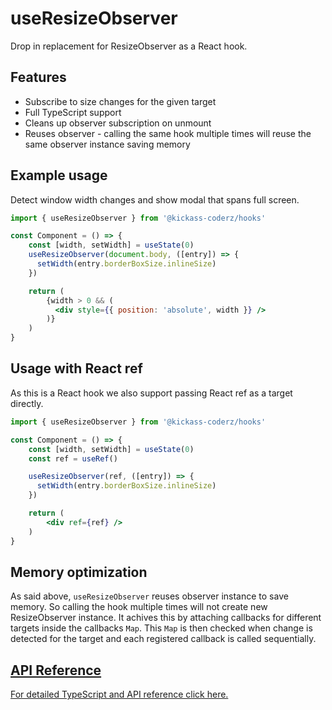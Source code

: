 # useResizeObserver

Drop in replacement for ResizeObserver as a React hook.

## Features

- Subscribe to size changes for the given target
- Full TypeScript support
- Cleans up observer subscription on unmount
- Reuses observer - calling the same hook multiple times will reuse the same observer instance saving memory

## Example usage

Detect window width changes and show modal that spans full screen.

```jsx
import { useResizeObserver } from '@kickass-coderz/hooks'

const Component = () => {
    const [width, setWidth] = useState(0)
    useResizeObserver(document.body, ([entry]) => {
      setWidth(entry.borderBoxSize.inlineSize)
    })

    return (
        {width > 0 && (
          <div style={{ position: 'absolute', width }} />
        )}
    )
}
```

## Usage with React ref

As this is a React hook we also support passing React ref as a target directly.

```jsx
import { useResizeObserver } from '@kickass-coderz/hooks'

const Component = () => {
    const [width, setWidth] = useState(0)
    const ref = useRef()

    useResizeObserver(ref, ([entry]) => {
      setWidth(entry.borderBoxSize.inlineSize)
    })

    return (
        <div ref={ref} />
    )
}
```

## Memory optimization

As said above, `useResizeObserver` reuses observer instance to save memory. So calling the hook multiple times will not create new ResizeObserver instance. It achives this by attaching callbacks for different targets inside the callbacks `Map`. This `Map` is then checked when change is detected for the target and each registered callback is called sequentially.

## [API Reference](/docs/types/use-resize-observer)

[For detailed TypeScript and API reference click here.](/docs/types/use-resize-observer)
